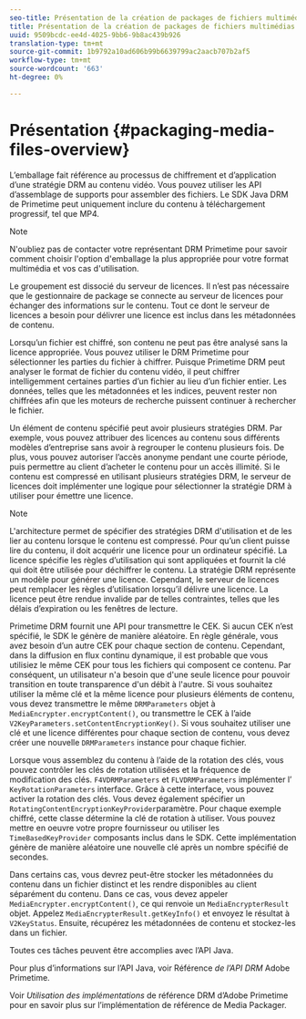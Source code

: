 ```yaml
---
seo-title: Présentation de la création de packages de fichiers multimédias
title: Présentation de la création de packages de fichiers multimédias
uuid: 9509bcdc-ee4d-4025-9bb6-9b8ac439b926
translation-type: tm+mt
source-git-commit: 1b9792a10ad606b99b6639799ac2aacb707b2af5
workflow-type: tm+mt
source-wordcount: '663'
ht-degree: 0%

---
```



# Présentation {#packaging-media-files-overview}

L’emballage fait référence au processus de chiffrement et d’application d’une stratégie DRM au contenu vidéo. Vous pouvez utiliser les API d’assemblage de supports pour assembler des fichiers. Le SDK Java DRM de Primetime peut uniquement inclure du contenu à téléchargement progressif, tel que MP4.

>[!NOTE]
>
>N&#39;oubliez pas de contacter votre représentant DRM Primetime pour savoir comment choisir l&#39;option d&#39;emballage la plus appropriée pour votre format multimédia et vos cas d&#39;utilisation.

Le groupement est dissocié du serveur de licences. Il n’est pas nécessaire que le gestionnaire de package se connecte au serveur de licences pour échanger des informations sur le contenu. Tout ce dont le serveur de licences a besoin pour délivrer une licence est inclus dans les métadonnées de contenu.

Lorsqu’un fichier est chiffré, son contenu ne peut pas être analysé sans la licence appropriée. Vous pouvez utiliser le DRM Primetime pour sélectionner les parties du fichier à chiffrer. Puisque Primetime DRM peut analyser le format de fichier du contenu vidéo, il peut chiffrer intelligemment certaines parties d’un fichier au lieu d’un fichier entier. Les données, telles que les métadonnées et les indices, peuvent rester non chiffrées afin que les moteurs de recherche puissent continuer à rechercher le fichier.

Un élément de contenu spécifié peut avoir plusieurs stratégies DRM. Par exemple, vous pouvez attribuer des licences au contenu sous différents modèles d’entreprise sans avoir à regrouper le contenu plusieurs fois. De plus, vous pouvez autoriser l’accès anonyme pendant une courte période, puis permettre au client d’acheter le contenu pour un accès illimité. Si le contenu est compressé en utilisant plusieurs stratégies DRM, le serveur de licences doit implémenter une logique pour sélectionner la stratégie DRM à utiliser pour émettre une licence.

>[!NOTE]
>
>L&#39;architecture permet de spécifier des stratégies DRM d&#39;utilisation et de les lier au contenu lorsque le contenu est compressé. Pour qu’un client puisse lire du contenu, il doit acquérir une licence pour un ordinateur spécifié. La licence spécifie les règles d’utilisation qui sont appliquées et fournit la clé qui doit être utilisée pour déchiffrer le contenu. La stratégie DRM représente un modèle pour générer une licence. Cependant, le serveur de licences peut remplacer les règles d’utilisation lorsqu’il délivre une licence. La licence peut être rendue invalide par de telles contraintes, telles que les délais d’expiration ou les fenêtres de lecture.

Primetime DRM fournit une API pour transmettre le CEK. Si aucun CEK n’est spécifié, le SDK le génère de manière aléatoire. En règle générale, vous avez besoin d’un autre CEK pour chaque section de contenu. Cependant, dans la diffusion en flux continu dynamique, il est probable que vous utilisiez le même CEK pour tous les fichiers qui composent ce contenu. Par conséquent, un utilisateur n&#39;a besoin que d&#39;une seule licence pour pouvoir transition en toute transparence d&#39;un débit à l&#39;autre. Si vous souhaitez utiliser la même clé et la même licence pour plusieurs éléments de contenu, vous devez transmettre le même `DRMParameters` objet à `MediaEncrypter.encryptContent()`, ou transmettre le CEK à l’aide `V2KeyParameters.setContentEncryptionKey()`. Si vous souhaitez utiliser une clé et une licence différentes pour chaque section de contenu, vous devez créer une nouvelle `DRMParameters` instance pour chaque fichier.

Lorsque vous assemblez du contenu à l’aide de la rotation des clés, vous pouvez contrôler les clés de rotation utilisées et la fréquence de modification des clés. `F4VDRMParameters` et `FLVDRMParameters` implémenter l’ `KeyRotationParameters` interface. Grâce à cette interface, vous pouvez activer la rotation des clés. Vous devez également spécifier un `RotatingContentEncryptionKeyProvider`paramètre. Pour chaque exemple chiffré, cette classe détermine la clé de rotation à utiliser. Vous pouvez mettre en oeuvre votre propre fournisseur ou utiliser les `TimeBasedKeyProvider` composants inclus dans le SDK. Cette implémentation génère de manière aléatoire une nouvelle clé après un nombre spécifié de secondes.

Dans certains cas, vous devrez peut-être stocker les métadonnées du contenu dans un fichier distinct et les rendre disponibles au client séparément du contenu. Dans ce cas, vous devez appeler `MediaEncrypter.encryptContent()`, ce qui renvoie un `MediaEncrypterResult` objet. Appelez `MediaEncrypterResult.getKeyInfo()` et envoyez le résultat à `V2KeyStatus`. Ensuite, récupérez les métadonnées de contenu et stockez-les dans un fichier.

Toutes ces tâches peuvent être accomplies avec l’API Java.

Pour plus d’informations sur l’API Java, voir Référence *de l’API DRM* Adobe Primetime.

Voir *Utilisation des implémentations* de référence DRM d’Adobe Primetime pour en savoir plus sur l’implémentation de référence de Media Packager.
